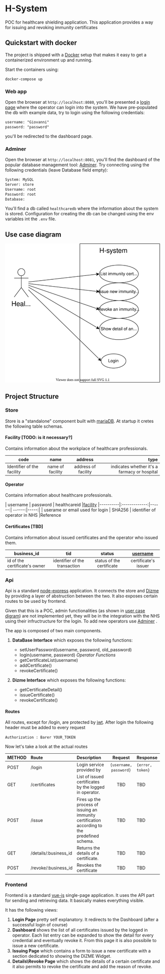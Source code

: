 # H-System
POC for healthcare shielding application.
This application provides a way for issuing and revoking immunity certificates


## Quickstart with docker

The project is shipped with a [Docker](https://docker.com) setup that makes it easy to get a containerized  environment up and running.

Start the containers using:
```
docker-compose up
```
### Web app
Open the browser at `http://localhost:8080`, you'll be presented a [login page](#Frontend) where the operator can login into the system.
We have pre-populated the db with example data,
try to login using the following credentials:
```
username: "Giovanni"
password: "password"
```
you'll be redirected to the dashboard page.

### Adminer
Open the browser at `http://localhost:8081`, you'll find the dashboard of the popular database management tool: [Adminer](https://www.adminer.org/).
Try connecting using the following credentials (leave Database field empty):
```
System: MySQL
Server: store
Username: root
Password: root
Database:
```
You'll find a db called `healthcaredb` where the information about the system is stored.
Configuration for creating the db can be changed using the env variables int the `.env` file.

## Use case diagram
![Use case diagram](../docs/uml/h-system-usecase.svg)


## Project Structure

### Store

Store is a "standalone" component built with [mariaDB](https://mariadb.org/).
At startup it cretes the following table schemas.

#### Facility [TODO: is it necessary?]

Contains information about the workplace of healthcare professionals.

|code | name | address | type|
|----|:------:|:-------------:|------:|
|Identifier of the facility |name of facility | address of facility | indicates whether it's a farmacy or hospital|


#### Operator

Contains information about healthcare professionals.


| username   |      password      |  healthcareid |[facility](#facility)
|----------|:-------------:|------:| ------:|-----:|
| userame or email used for login |  SHA256 | identifier of operator in NHS |Reference


#### Certificates [TBD]

Contains information about issued certificates and the operator who issued them.

| business_id   | tid|status |    [username](#operator)
|----------|:-------------:|:-----:|:----:|
| id of the certificate's owner | identifier of the transaction|status of the certificate| certificate's issuer


### Api

Api is a standard [node-express](https://expressjs.com/) application. It connects the store and [Dizme](https://dizme.io/) by providing a layer of abstruction between the two. It also exposes certain routes to be used by frontend.

Given that this is a POC, admin functionalities (as shown in [user case digram](#use-case-diagram)) are not implemented yet, they will be in the integration with the NHS using their infructructure for the login.
To add new operators use [Adminer](#adminer) .

The app is composed of two main components.
1. **DataBase Interface** which exposes the following functions:
    - setUserPassword(username, password, old_password)
    - login(username, password)
    *Operator Functions*
    - getCertificateList(username)
    - addCertificate()
    - revokeCertificate()


2. **Dizme Interface** which exposes the following functions:
    - getCertificateDetail()
    - issueCertificate()
    - revokeCertificate()


#### Routes
All routes, except for /login, are protected by [jwt](https://jwt.io/).
After login the following header must be added to every request

```Authorization : Barer YOUR_TOKEN```


Now let's take a look at the actual routes


| METHOD   |   Route |  Description | Request   |     Response
|:----------|:-----------|:-------|:----------:|:---------
| POST | /login | Login service provided by | ```{username, password}``` | ```{error, token}```
| GET | /certificates | List of issued certificates by the logged in operator. | TBD | TBD
| POST | /issue | Fires up the process of issuing an immunity certification according to the predefined schema. | TBD | TBD
| GET | /details/:business_id | Returns the details of a certificate. | TBD | TBD
| POST | /revoke/:business_id | Revokes the certificate | TBD | TBD



### Frontend

Frontend is a standard [vue-js](https://vuejs.org/) single-page application. It uses the API part for sending and retrieving data. It basically makes everything visible.

It has the following views:
1. **Login Page** pretty self explanatory. It redirects to the Dashboard (after a successful login of course)
2. **Dashboard** shows the list of all certificates issued by the logged in operator. Each list entry can be expanded to show the detail for every credential and eventually revoke it. From this page it is also possibile to issue a new certificate.
3. **Issuing Page** which contains a form to issue a new certificate with a section dedicated to showing the DIZME Widget.
4. **Details\Revoke Page** which shows the details of a certain certificate and it also permits to revoke the certificate and add the reason of revoke.